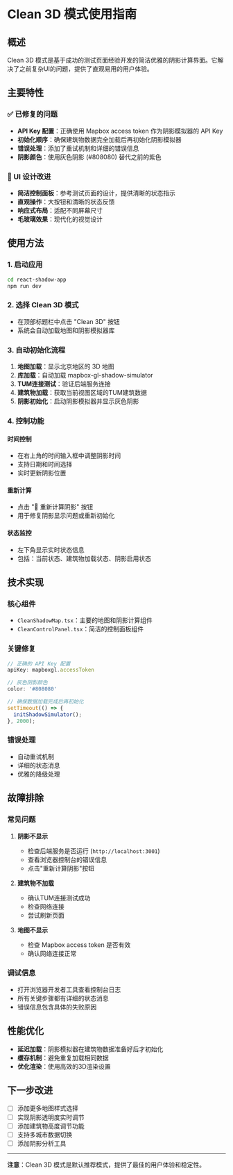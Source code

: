 # Clean 3D 模式使用指南

## 概述

Clean 3D 模式是基于成功的测试页面经验开发的简洁优雅的阴影计算界面。它解决了之前复杂UI的问题，提供了直观易用的用户体验。

## 主要特性

### ✅ 已修复的问题
- **API Key 配置**：正确使用 Mapbox access token 作为阴影模拟器的 API Key
- **初始化顺序**：确保建筑物数据完全加载后再初始化阴影模拟器
- **错误处理**：添加了重试机制和详细的错误信息
- **阴影颜色**：使用灰色阴影 (#808080) 替代之前的紫色

### 🎨 UI 设计改进
- **简洁控制面板**：参考测试页面的设计，提供清晰的状态指示
- **直观操作**：大按钮和清晰的状态反馈
- **响应式布局**：适配不同屏幕尺寸
- **毛玻璃效果**：现代化的视觉设计

## 使用方法

### 1. 启动应用
```bash
cd react-shadow-app
npm run dev
```

### 2. 选择 Clean 3D 模式
- 在顶部标题栏中点击 "Clean 3D" 按钮
- 系统会自动加载地图和阴影模拟器库

### 3. 自动初始化流程
1. **地图加载**：显示北京地区的 3D 地图
2. **库加载**：自动加载 mapbox-gl-shadow-simulator
3. **TUM连接测试**：验证后端服务连接
4. **建筑物加载**：获取当前视图区域的TUM建筑数据
5. **阴影初始化**：启动阴影模拟器并显示灰色阴影

### 4. 控制功能

#### 时间控制
- 在右上角的时间输入框中调整阴影时间
- 支持日期和时间选择
- 实时更新阴影位置

#### 重新计算
- 点击 "🌅 重新计算阴影" 按钮
- 用于修复阴影显示问题或重新初始化

#### 状态监控
- 左下角显示实时状态信息
- 包括：当前状态、建筑物加载状态、阴影启用状态

## 技术实现

### 核心组件
- `CleanShadowMap.tsx`：主要的地图和阴影计算组件
- `CleanControlPanel.tsx`：简洁的控制面板组件

### 关键修复
```typescript
// 正确的 API Key 配置
apiKey: mapboxgl.accessToken

// 灰色阴影颜色
color: '#808080'

// 确保数据加载完成后再初始化
setTimeout(() => {
  initShadowSimulator();
}, 2000);
```

### 错误处理
- 自动重试机制
- 详细的状态消息
- 优雅的降级处理

## 故障排除

### 常见问题

1. **阴影不显示**
   - 检查后端服务是否运行 (`http://localhost:3001`)
   - 查看浏览器控制台的错误信息
   - 点击"重新计算阴影"按钮

2. **建筑物不加载**
   - 确认TUM连接测试成功
   - 检查网络连接
   - 尝试刷新页面

3. **地图不显示**
   - 检查 Mapbox access token 是否有效
   - 确认网络连接正常

### 调试信息
- 打开浏览器开发者工具查看控制台日志
- 所有关键步骤都有详细的状态消息
- 错误信息包含具体的失败原因

## 性能优化

- **延迟加载**：阴影模拟器在建筑物数据准备好后才初始化
- **缓存机制**：避免重复加载相同数据
- **优化渲染**：使用高效的3D渲染设置

## 下一步改进

- [ ] 添加更多地图样式选择
- [ ] 实现阴影透明度实时调节
- [ ] 添加建筑物高度调节功能
- [ ] 支持多城市数据切换
- [ ] 添加阴影分析工具

---

**注意**：Clean 3D 模式是默认推荐模式，提供了最佳的用户体验和稳定性。
